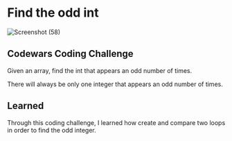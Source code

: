 # Find the odd int

![Screenshot (58)](https://user-images.githubusercontent.com/47072462/54329942-442d6400-45ea-11e9-8c08-b8e6e83758ad.jpeg)

## Codewars Coding Challenge

Given an array, find the int that appears an odd number of times.

There will always be only one integer that appears an odd number of times.

## Learned
Through this coding challenge, I learned how create and compare two loops in order to find the odd integer.
